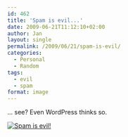 ```yaml
---
id: 462
title: 'Spam is evil...'
date: 2009-06-21T11:12:10+02:00
author: Jan
layout: single
permalink: /2009/06/21/spam-is-evil/
categories:
  - Personal
  - Random
tags:
  - evil
  - spam
format: image
---
```

... see? Even WordPress thinks so.

[![Spam is evil!](/assets/images/2009/06/spam-is-evil1.png "Spam is evil!")](/assets/images/2009/06/spam-is-evil1.png)
